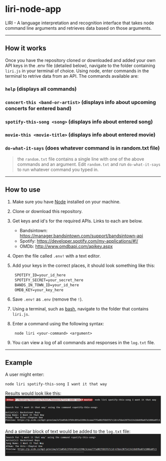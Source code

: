 # liri-node-app
LIRI - A language interpretation and recognition interface that takes node command line arguments and retrieves data based on those arguments.

---

## How it works
Once you have the repository cloned or downloaded and added your own API keys in the .env file (detailed below), navigate to the folder containing `liri.js` in your terminal of choice. Using node, enter commands in the terminal to retrive data from an API. The commands available are:

### `help` (displays all commands)

### `concert-this <band-or-artist>` (displays info about upcoming concerts for entered band)

### `spotify-this-song <song>` (displays info about entered song)

### `movie-this <movie-title>` (displays info about entered movie)

### `do-what-it-says` (does whatever command is in random.txt file)
> the `random.txt` file contains a single line with one of the above commands and an argument. Edit `random.txt` and run `do-what-it-says` to run whatever command you typed in.

---
## How to use
1. Make sure you have [Node](https://nodejs.org/) installed on your machine. 
2. Clone or download this repository.
3. Get keys and id's for the required APIs. Links to each are below.
    * Bandsintown: https://manager.bandsintown.com/support/bandsintown-api
    * Spotify: https://developer.spotify.com/my-applications/#!/
    * OMDb: http://www.omdbapi.com/apikey.aspx
4. Open the file called `.env!` with a text editor.
5. Add your keys in the correct places, it should look something like this:

        SPOTIFY_ID=your_id_here
        SPOTIFY_SECRET=your_secret_here
        BANDS_IN_TOWN_ID=your_id_here
        OMDB_KEY=your_key_here
6. Save `.env!` as `.env` (remove the `!`).
7. Using a terminal, such as [bash](https://git-scm.com/downloads), navigate to the folder that contains `liri.js`.
8. Enter a command using the following syntax:

        node liri <your-command> <argument>
9. You can view a log of all commands and responses in the `log.txt` file.

---
## Example
A user might enter:

    node liri spotify-this-song I want it that way

Results would look like this:
![results_example](/images/example.png)

And a similar block of text would be added to the `log.txt` file:
![log_example](/images/log_example.png)